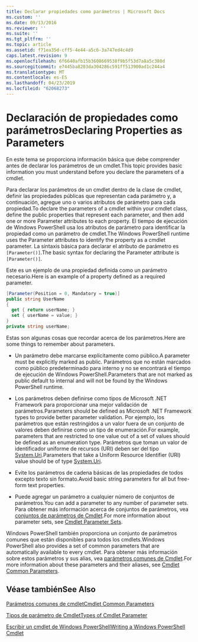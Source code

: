 ```yaml
---
title: Declarar propiedades como parámetros | Microsoft Docs
ms.custom: ''
ms.date: 09/13/2016
ms.reviewer: ''
ms.suite: ''
ms.tgt_pltfrm: ''
ms.topic: article
ms.assetid: f71ea35d-cff5-4e44-a5c6-3a747ed4c4d9
caps.latest.revision: 9
ms.openlocfilehash: 6f6640afb15b3608669538f9b5f53d7a8a5c380d
ms.sourcegitcommit: e7445ba8203da304286c591ff513900ad1c244a4
ms.translationtype: MT
ms.contentlocale: es-ES
ms.lasthandoff: 04/23/2019
ms.locfileid: "62068273"
---
```

# <a name="declaring-properties-as-parameters"></a><span data-ttu-id="d638b-102">Declaración de propiedades como parámetros</span><span class="sxs-lookup"><span data-stu-id="d638b-102">Declaring Properties as Parameters</span></span>

<span data-ttu-id="d638b-103">En este tema se proporciona información básica que debe comprender antes de declarar los parámetros de un cmdlet.</span><span class="sxs-lookup"><span data-stu-id="d638b-103">This topic provides basic information you must understand before you declare the parameters of a cmdlet.</span></span>

<span data-ttu-id="d638b-104">Para declarar los parámetros de un cmdlet dentro de la clase de cmdlet, definir las propiedades públicas que representan cada parámetro y, a continuación, agregue uno o varios atributos de parámetro para cada propiedad.</span><span class="sxs-lookup"><span data-stu-id="d638b-104">To declare the parameters of a cmdlet within your cmdlet class, define the public properties that represent each parameter, and then add one or more Parameter attributes to each property.</span></span> <span data-ttu-id="d638b-105">El tiempo de ejecución de Windows PowerShell usa los atributos de parámetro para identificar la propiedad como un parámetro de cmdlet.</span><span class="sxs-lookup"><span data-stu-id="d638b-105">The Windows PowerShell runtime uses the Parameter attributes to identify the property as a cmdlet parameter.</span></span> <span data-ttu-id="d638b-106">La sintaxis básica para declarar el atributo de parámetro es `[Parameter()]`.</span><span class="sxs-lookup"><span data-stu-id="d638b-106">The basic syntax for declaring the Parameter attribute is `[Parameter()]`.</span></span>

<span data-ttu-id="d638b-107">Este es un ejemplo de una propiedad definida como un parámetro necesario.</span><span class="sxs-lookup"><span data-stu-id="d638b-107">Here is an example of a property defined as a required parameter.</span></span>

```csharp
[Parameter(Position = 0, Mandatory = true)]
public string UserName
{
  get { return userName; }
  set { userName = value; }
}
private string userName;
```

<span data-ttu-id="d638b-108">Estas son algunas cosas que recordar acerca de los parámetros.</span><span class="sxs-lookup"><span data-stu-id="d638b-108">Here are some things to remember about parameters.</span></span>

- <span data-ttu-id="d638b-109">Un parámetro debe marcarse explícitamente como público.</span><span class="sxs-lookup"><span data-stu-id="d638b-109">A parameter must be explicitly marked as public.</span></span> <span data-ttu-id="d638b-110">Parámetros que no están marcados como público predeterminado para interno y no se encontrará el tiempo de ejecución de Windows PowerShell.</span><span class="sxs-lookup"><span data-stu-id="d638b-110">Parameters that are not marked as public default to internal and will not be found by the Windows PowerShell runtime.</span></span>

- <span data-ttu-id="d638b-111">Los parámetros deben definirse como tipos de Microsoft .NET Framework para proporcionar una mejor validación de parámetros.</span><span class="sxs-lookup"><span data-stu-id="d638b-111">Parameters should be defined as Microsoft .NET Framework types to provide better parameter validation.</span></span> <span data-ttu-id="d638b-112">Por ejemplo, los parámetros que están restringidos a un valor fuera de un conjunto de valores deben definirse como un tipo de enumeración.</span><span class="sxs-lookup"><span data-stu-id="d638b-112">For example, parameters that are restricted to one value out of a set of values should be defined as an enumeration type.</span></span> <span data-ttu-id="d638b-113">Parámetros que toman un valor de identificador uniforme de recursos (URI) deben ser del tipo [System.Uri](/dotnet/api/System.Uri).</span><span class="sxs-lookup"><span data-stu-id="d638b-113">Parameters that take a Uniform Resource Identifier (URI) value should be of type [System.Uri](/dotnet/api/System.Uri).</span></span>

- <span data-ttu-id="d638b-114">Evite los parámetros de cadena básicas de las propiedades de todos excepto texto sin formato.</span><span class="sxs-lookup"><span data-stu-id="d638b-114">Avoid basic string parameters for all but free-form text properties.</span></span>

- <span data-ttu-id="d638b-115">Puede agregar un parámetro a cualquier número de conjuntos de parámetros.</span><span class="sxs-lookup"><span data-stu-id="d638b-115">You can add a parameter to any number of parameter sets.</span></span> <span data-ttu-id="d638b-116">Para obtener más información acerca de conjuntos de parámetros, vea [conjuntos de parámetros de Cmdlet](./cmdlet-parameter-sets.md).</span><span class="sxs-lookup"><span data-stu-id="d638b-116">For more information about parameter sets, see [Cmdlet Parameter Sets](./cmdlet-parameter-sets.md).</span></span>

<span data-ttu-id="d638b-117">Windows PowerShell también proporciona un conjunto de parámetros comunes que están disponibles para todos los cmdlets.</span><span class="sxs-lookup"><span data-stu-id="d638b-117">Windows PowerShell also provides a set of common parameters that are automatically available to every cmdlet.</span></span> <span data-ttu-id="d638b-118">Para obtener más información sobre estos parámetros y sus alias, vea [parámetros comunes de Cmdlet](./common-parameter-names.md).</span><span class="sxs-lookup"><span data-stu-id="d638b-118">For more information about these parameters and their aliases, see [Cmdlet Common Parameters](./common-parameter-names.md).</span></span>

## <a name="see-also"></a><span data-ttu-id="d638b-119">Véase también</span><span class="sxs-lookup"><span data-stu-id="d638b-119">See Also</span></span>

[<span data-ttu-id="d638b-120">Parámetros comunes de cmdlet</span><span class="sxs-lookup"><span data-stu-id="d638b-120">Cmdlet Common Parameters</span></span>](./common-parameter-names.md)

[<span data-ttu-id="d638b-121">Tipos de parámetro de Cmdlet</span><span class="sxs-lookup"><span data-stu-id="d638b-121">Types of Cmdlet Parameter</span></span>](./types-of-cmdlet-parameters.md)

[<span data-ttu-id="d638b-122">Escribir un cmdlet de Windows PowerShell</span><span class="sxs-lookup"><span data-stu-id="d638b-122">Writing a Windows PowerShell Cmdlet</span></span>](./writing-a-windows-powershell-cmdlet.md)
